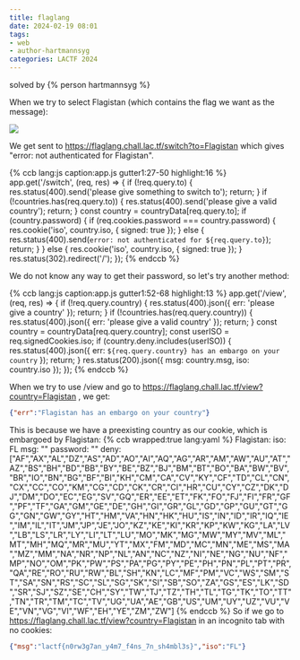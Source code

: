 ```yaml
---
title: flaglang
date: 2024-02-19 08:01
tags: 
- web
- author-hartmannsyg
categories: LACTF 2024
---
```


solved by {% person hartmannsyg %}

When we try to select Flagistan (which contains the flag we want as the message):

![](./static/LACTF2024/flaglang-0.png)

We get sent to https://flaglang.chall.lac.tf/switch?to=Flagistan which gives "error: not authenticated for Flagistan".

{% ccb lang:js caption:app.js gutter1:27-50 highlight:16 %}
app.get('/switch', (req, res) => {
  if (!req.query.to) {
    res.status(400).send('please give something to switch to');
    return;
  }
  if (!countries.has(req.query.to)) {
    res.status(400).send('please give a valid country');
    return;
  }
  const country = countryData[req.query.to];
  if (country.password) {
    if (req.cookies.password === country.password) {
      res.cookie('iso', country.iso, { signed: true });
    }
    else {
      res.status(400).send(`error: not authenticated for ${req.query.to}`);
      return;
    }
  }
  else {
    res.cookie('iso', country.iso, { signed: true });
  }
  res.status(302).redirect('/');
});
{% endccb %}

We do not know any way to get their password, so let's try another method:

{% ccb lang:js caption:app.js gutter1:52-68 highlight:13 %}
app.get('/view', (req, res) => {
  if (!req.query.country) {
    res.status(400).json({ err: 'please give a country' });
    return;
  }
  if (!countries.has(req.query.country)) {
    res.status(400).json({ err: 'please give a valid country' });
    return;
  }
  const country = countryData[req.query.country];
  const userISO = req.signedCookies.iso;
  if (country.deny.includes(userISO)) {
    res.status(400).json({ err: `${req.query.country} has an embargo on your country` });
    return;
  }
  res.status(200).json({ msg: country.msg, iso: country.iso });
});
{% endccb %}

When we try to use /view and go to https://flaglang.chall.lac.tf/view?country=Flagistan , we get:
```json
{"err":"Flagistan has an embargo on your country"}
```

This is because we have a preexisting country as our cookie, which is embargoed by Flagistan:
{% ccb wrapped:true lang:yaml %}
Flagistan:
  iso: FL
  msg: "<REDACTED>"
  password: "<REDACTED>"
  deny: 
    ["AF","AX","AL","DZ","AS","AD","AO","AI","AQ","AG","AR","AM","AW","AU","AT","AZ","BS","BH","BD","BB","BY","BE","BZ","BJ","BM","BT","BO","BA","BW","BV","BR","IO","BN","BG","BF","BI","KH","CM","CA","CV","KY","CF","TD","CL","CN","CX","CC","CO","KM","CG","CD","CK","CR","CI","HR","CU","CY","CZ","DK","DJ","DM","DO","EC","EG","SV","GQ","ER","EE","ET","FK","FO","FJ","FI","FR","GF","PF","TF","GA","GM","GE","DE","GH","GI","GR","GL","GD","GP","GU","GT","GG","GN","GW","GY","HT","HM","VA","HN","HK","HU","IS","IN","ID","IR","IQ","IE","IM","IL","IT","JM","JP","JE","JO","KZ","KE","KI","KR","KP","KW","KG","LA","LV","LB","LS","LR","LY","LI","LT","LU","MO","MK","MG","MW","MY","MV","ML","MT","MH","MQ","MR","MU","YT","MX","FM","MD","MC","MN","ME","MS","MA","MZ","MM","NA","NR","NP","NL","AN","NC","NZ","NI","NE","NG","NU","NF","MP","NO","OM","PK","PW","PS","PA","PG","PY","PE","PH","PN","PL","PT","PR","QA","RE","RO","RU","RW","BL","SH","KN","LC","MF","PM","VC","WS","SM","ST","SA","SN","RS","SC","SL","SG","SK","SI","SB","SO","ZA","GS","ES","LK","SD","SR","SJ","SZ","SE","CH","SY","TW","TJ","TZ","TH","TL","TG","TK","TO","TT","TN","TR","TM","TC","TV","UG","UA","AE","GB","US","UM","UY","UZ","VU","VE","VN","VG","VI","WF","EH","YE","ZM","ZW"]
{% endccb %}
So if we go to https://flaglang.chall.lac.tf/view?country=Flagistan in an incognito tab with no cookies:

```json
{"msg":"lactf{n0rw3g7an_y4m7_f4ns_7n_sh4mbl3s}","iso":"FL"}
```